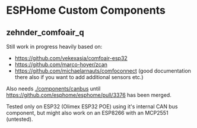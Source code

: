 # ESPHome Custom Components

## zehnder_comfoair_q
Still work in progress heavily based on:
- https://github.com/vekexasia/comfoair-esp32
- https://github.com/marco-hoyer/zcan
- https://github.com/michaelarnauts/comfoconnect (good documentation there also if you want to add additional sensors etc.)

Also needs [./components/canbus](./components/canbus) until https://github.com/esphome/esphome/pull/3376 has been merged.

Tested only on ESP32 (Olimex ESP32 POE) using it's internal CAN bus component, but might also work on an ESP8266 with an MCP2551 (untested).
